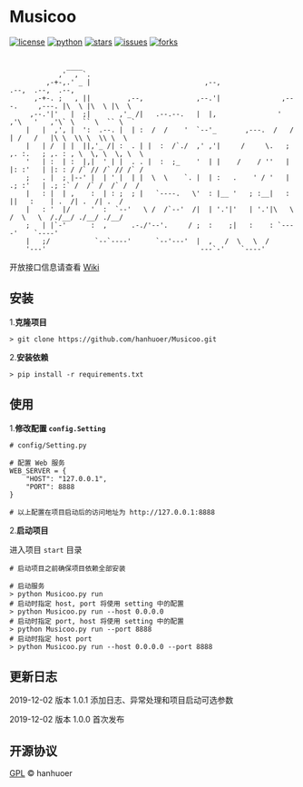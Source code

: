 # Musicoo

[![license](https://img.shields.io/github/license/hanhuoer/Musicoo?style=flat-square)](https://github.com/hanhuoer/Musicoo)
[![python](https://img.shields.io/badge/python-3.6-green?style=flat-square&logo=appveyor)](https://github.com/hanhuoer/Musicoo)
[![stars](https://img.shields.io/github/stars/hanhuoer/Musicoo?style=flat-square)](https://github.com/hanhuoer/Musicoo)
[![issues](https://img.shields.io/github/issues/hanhuoer/Musicoo?style=flat-square)](https://github.com/hanhuoer/Musicoo)
[![forks](https://img.shields.io/github/forks/hanhuoer/Musicoo?style=flat-square)](https://github.com/hanhuoer/Musicoo)

```
                                                                                                           
              ____                                                                                         
            ,'  , `.                                                                                       
         ,-+-,.' _ |                            ,--,                               .--,  .--,  .--,        
      ,-+-. ;   , ||         ,--,             ,--.'|               ,---.     ,---. |\  \ |\  \ |\  \       
     ,--.'|'   |  ;|       ,'_ /|   .--.--.   |  |,               '   ,'\   '   ,'\` \  `` \  `` \  `      
    |   |  ,', |  ':  .--. |  | :  /  /    '  `--'_       ,---.  /   /   | /   /   |\ \  \\ \  \\ \  \     
    |   | /  | |  ||,'_ /| :  . | |  :  /`./  ,' ,'|     /     \.   ; ,. :.   ; ,. : , \  \, \  \, \  \    
    '   | :  | :  |,|  ' | |  . . |  :  ;_    '  | |    /    / ''   | |: :'   | |: : / /` // /` // /` /    
    ;   . |  ; |--' |  | ' |  | |  \  \    `. |  | :   .    ' / '   | .; :'   | .; :` /  /` /  /` /  /     
    |   : |  | ,    :  | : ;  ; |   `----.   \'  : |__ '   ; :__|   :    ||   :    | .  /| .  /| .  /      
    |   : '  |/     '  :  `--'   \ /  /`--'  /|  | '.'|'   | '.'|\   \  /  \   \  /./__/ ./__/ ./__/       
    ;   | |`-'      :  ,      .-./'--'.     / ;  :    ;|   :    : `----'    `----'                         
    |   ;/           `--`----'      `--'---'  |  ,   /  \   \  /                                           
    '---'                                      ---`-'    `----'                                            
```

开放接口信息请查看 [Wiki](https://github.com/hanhuoer/Musicoo/wiki/Web-%E5%BC%80%E6%94%BE%E6%8E%A5%E5%8F%A3%E6%96%87%E6%A1%A3)

## 安装

1.**克隆项目**

```
> git clone https://github.com/hanhuoer/Musicoo.git
```

2.**安装依赖**

```
> pip install -r requirements.txt
```

## 使用

1.**修改配置  `config.Setting`**

```
# config/Setting.py

# 配置 Web 服务
WEB_SERVER = {
    "HOST": "127.0.0.1",
    "PORT": 8888
}

# 以上配置在项目启动后的访问地址为 http://127.0.0.1:8888
```

2.**启动项目**

进入项目 `start` 目录

```
# 启动项目之前确保项目依赖全部安装

# 启动服务
> python Musicoo.py run
# 启动时指定 host, port 将使用 setting 中的配置
> python Musicoo.py run --host 0.0.0.0
# 启动时指定 port, host 将使用 setting 中的配置
> python Musicoo.py run --port 8888
# 启动时指定 host port
> python Musicoo.py run --host 0.0.0.0 --port 8888
```

## 更新日志

2019-12-02 版本 1.0.1 添加日志、异常处理和项目启动可选参数

2019-12-02 版本 1.0.0 首次发布

## 开源协议

[GPL](https://github.com/hanhuoer/Musicoo/blob/master/LICENSE) © hanhuoer
